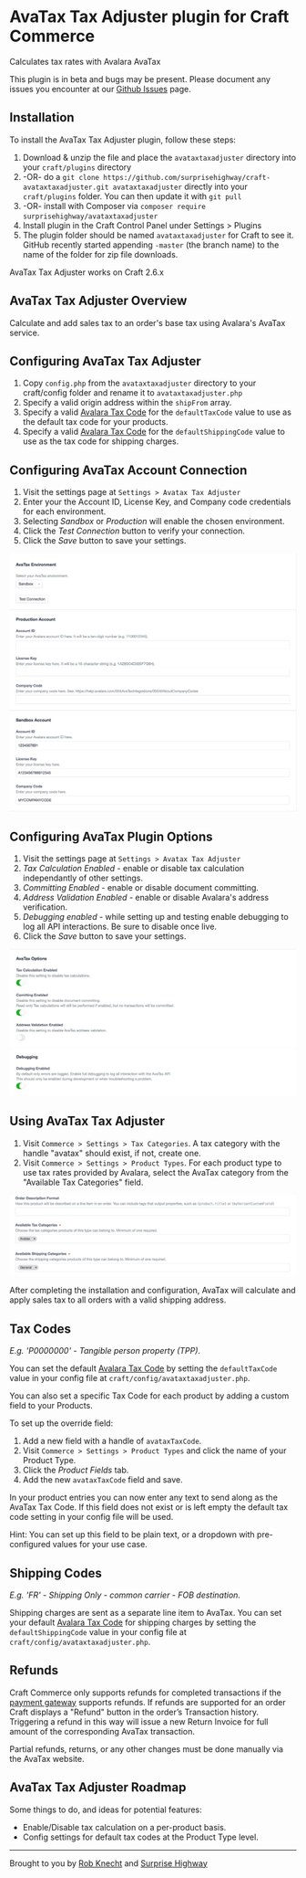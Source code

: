 # AvaTax Tax Adjuster plugin for Craft Commerce

Calculates tax rates with Avalara AvaTax

This plugin is in beta and bugs may be present. Please document any issues you encounter at our [Github Issues](https://github.com/surprisehighway/craft-avataxtaxadjuster/issues) page.


## Installation

To install the AvaTax Tax Adjuster plugin, follow these steps:

1. Download & unzip the file and place the `avataxtaxadjuster` directory into your `craft/plugins` directory
2.  -OR- do a `git clone https://github.com/surprisehighway/craft-avataxtaxadjuster.git avataxtaxadjuster` directly into your `craft/plugins` folder.  You can then update it with `git pull`
3.  -OR- install with Composer via `composer require surprisehighway/avataxtaxadjuster`
4. Install plugin in the Craft Control Panel under Settings > Plugins
5. The plugin folder should be named `avataxtaxadjuster` for Craft to see it. GitHub recently started appending `-master` (the branch name) to the name of the folder for zip file downloads.

AvaTax Tax Adjuster works on Craft 2.6.x

## AvaTax Tax Adjuster Overview

Calculate and add sales tax to an order's base tax using Avalara's AvaTax service.

## Configuring AvaTax Tax Adjuster

1. Copy `config.php` from the `avataxtaxadjuster` directory to your craft/config folder and rename it to `avataxtaxadjuster.php`
2. Specify a valid origin address within the `shipFrom` array.
3. Specify a valid [Avalara Tax Code](https://taxcode.avatax.avalara.com/) for the `defaultTaxCode` value to use as the default tax code for your products.
4. Specify a valid [Avalara Tax Code](https://taxcode.avatax.avalara.com/) for the `defaultShippingCode` value to use as the tax code for shipping charges.

## Configuring AvaTax Account Connection

1. Visit the settings page at `Settings > Avatax Tax Adjuster`
2. Enter your the Account ID, License Key, and Company code credentials for each environment.
3. Selecting *Sandbox* or *Production* will enable the chosen environment.
4. Click the *Test Connection* button to verify your connection.
5. Click the *Save* button to save your settings.

![Account Settings](resources/plugin-settings.png)

## Configuring AvaTax Plugin Options

1. Visit the settings page at `Settings > Avatax Tax Adjuster`
2. *Tax Calculation Enabled* - enable or disable tax calculation independantly of other settings.
3. *Committing Enabled* - enable or disable document committing.
4. *Address Validation Enabled* - enable or disable Avalara's address verification.
5. *Debugging enabled* - while setting up and testing enable debugging to log all API interactions. Be sure to disable once live.
6. Click the *Save* button to save your settings.

![Plugin Options](resources/plugin-options.png)

## Using AvaTax Tax Adjuster

1. Visit `Commerce > Settings > Tax Categories`. A tax category with the handle "avatax" should exist, if not, create one.
2. Visit `Commerce > Settings > Product Types`. For each product type to use tax rates provided by Avalara, select the AvaTax category from the "Available Tax Categories" field.

![Product Tax Category](resources/tax-category.png)

After completing the installation and configuration, AvaTax will calculate and apply sales tax to all orders with a valid shipping address.

## Tax Codes

*E.g. 'P0000000' - Tangible person property (TPP)*.

You can set the default [Avalara Tax Code](https://taxcode.avatax.avalara.com/) by setting the `defaultTaxCode` value in your config file at `craft/config/avataxtaxadjuster.php`.

You can also set a specific Tax Code for each product by adding a custom field to your Products. 

To set up the override field:

1. Add a new field with a handle of `avataxTaxCode`.
2. Visit `Commerce > Settings > Product Types` and click the name of your Product Type.
2. Click the *Product Fields* tab.
3. Add the new `avataxTaxCode` field and save.

In your product entries you can now enter any text to send along as the AvaTax Tax Code. If this field does not exist or is left empty the default tax code setting in your config file will be used. 

Hint: You can set up this field to be plain text, or a dropdown with pre-configured values for your use case.

## Shipping Codes

*E.g. 'FR' - Shipping Only - common carrier - FOB destination.*

Shipping charges are sent as a separate line item to AvaTax. You can set your default [Avalara Tax Code](https://taxcode.avatax.avalara.com/) for shipping charges by setting the `defaultShippingCode` value in your config file at `craft/config/avataxtaxadjuster.php`.

## Refunds

Craft Commerce only supports refunds for completed transactions if the [payment gateway](https://craftcommerce.com/support/which-payment-gateways-do-you-support) supports refunds. If refunds are supported for an order Craft displays a "Refund" button in the order’s Transaction history. Triggering a refund in this way will issue a new Return Invoice for full amount of the corresponding AvaTax transaction.

Partial refunds, returns, or any other changes must be done manually via the AvaTax website.

## AvaTax Tax Adjuster Roadmap

Some things to do, and ideas for potential features:

* Enable/Disable tax calculation on a per-product basis.
* Config settings for default tax codes at the Product Type level.

---

Brought to you by [Rob Knecht](https://github.com/rmknecht) and [Surprise Highway](https://github.com/surprisehighway)
